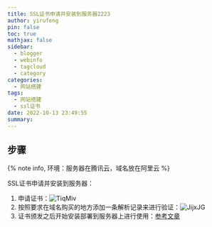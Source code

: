 ```yaml
---
title: SSL证书申请并安装到服务器2223
author: yirufeng
pin: false
toc: true
mathjax: false
sidebar:
  - blogger
  - webinfo
  - tagcloud
  - category
categories:
  - 网站搭建
tags:
  - 网站搭建
  - ssl证书
date: 2022-10-13 23:49:55
summary:
---
```



## 步骤

{% note info, 环境：服务器在腾讯云，域名放在阿里云 %}

SSL证书申请并安装到服务器：
1. 申请证书：![TiqMiv](https://cdn.jsdelivr.net/gh/sivanWu0222/ImageHosting@master/uPic/TiqMiv.png)
2. 按照要求在域名购买的地方添加一条解析记录来进行验证：![JijxJG](https://cdn.jsdelivr.net/gh/sivanWu0222/ImageHosting@master/uPic/JijxJG.png)
3. 证书颁发之后开始安装部署到服务器上进行使用：[参考文章](https://cloud.tencent.com/document/product/400/4143)

<!-- more -->
